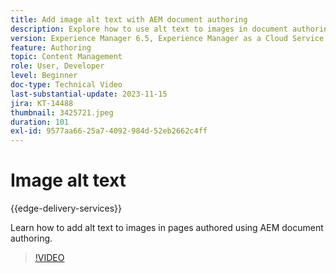 ```yaml
---
title: Add image alt text with AEM document authoring
description: Explore how to use alt text to images in document authoring.
version: Experience Manager 6.5, Experience Manager as a Cloud Service
feature: Authoring
topic: Content Management
role: User, Developer
level: Beginner
doc-type: Technical Video
last-substantial-update: 2023-11-15
jira: KT-14488
thumbnail: 3425721.jpeg
duration: 101
exl-id: 9577aa66-25a7-4092-984d-52eb2662c4ff
---
```

# Image alt text

{{edge-delivery-services}}

Learn how to add alt text to images in pages authored using AEM document authoring.

>[!VIDEO](https://video.tv.adobe.com/v/3425721/?learn=on)
